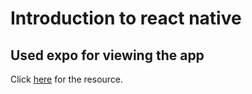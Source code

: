 <h1>Introduction to react native</h1>
<h2>Used expo for viewing the app</h2>
<p>
  Click <a href="https://www.youtube.com/watch?v=VozPNrt-LfE">here</a> for the
  resource.
</p>
